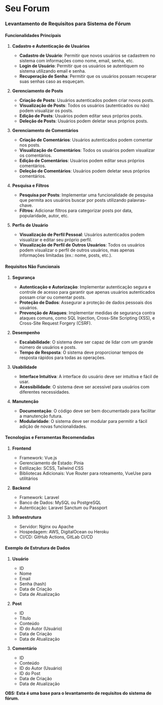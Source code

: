 # Seu Forum

### Levantamento de Requisitos para Sistema de Fórum

#### Funcionalidades Principais

1. **Cadastro e Autenticação de Usuários**
   - **Cadastro de Usuário**: Permitir que novos usuários se cadastrem no sistema com informações como nome, email, senha, etc.
   - **Login de Usuário**: Permitir que os usuários se autentiquem no sistema utilizando email e senha.
   - **Recuperação de Senha**: Permitir que os usuários possam recuperar suas senhas caso as esqueçam.

2. **Gerenciamento de Posts**
   - **Criação de Posts**: Usuários autenticados podem criar novos posts.
   - **Visualização de Posts**: Todos os usuários (autenticados ou não) podem visualizar os posts.
   - **Edição de Posts**: Usuários podem editar seus próprios posts.
   - **Deleção de Posts**: Usuários podem deletar seus próprios posts.

3. **Gerenciamento de Comentários**
   - **Criação de Comentários**: Usuários autenticados podem comentar nos posts.
   - **Visualização de Comentários**: Todos os usuários podem visualizar os comentários.
   - **Edição de Comentários**: Usuários podem editar seus próprios comentários.
   - **Deleção de Comentários**: Usuários podem deletar seus próprios comentários.

4. **Pesquisa e Filtros**
   - **Pesquisa por Posts**: Implementar uma funcionalidade de pesquisa que permita aos usuários buscar por posts utilizando palavras-chave.
   - **Filtros**: Adicionar filtros para categorizar posts por data, popularidade, autor, etc.

5. **Perfis de Usuário**
   - **Visualização de Perfil Pessoal**: Usuários autenticados podem visualizar e editar seu próprio perfil.
   - **Visualização de Perfil de Outros Usuários**: Todos os usuários podem visualizar o perfil de outros usuários, mas apenas informações limitadas (ex.: nome, posts, etc.).

#### Requisitos Não Funcionais

1. **Segurança**
   - **Autenticação e Autorização**: Implementar autenticação segura e controle de acesso para garantir que apenas usuários autenticados possam criar ou comentar posts.
   - **Proteção de Dados**: Assegurar a proteção de dados pessoais dos usuários.
   - **Prevenção de Ataques**: Implementar medidas de segurança contra ataques comuns, como SQL Injection, Cross-Site Scripting (XSS), e Cross-Site Request Forgery (CSRF).

2. **Desempenho**
   - **Escalabilidade**: O sistema deve ser capaz de lidar com um grande número de usuários e posts.
   - **Tempo de Resposta**: O sistema deve proporcionar tempos de resposta rápidos para todas as operações.

3. **Usabilidade**
   - **Interface Intuitiva**: A interface do usuário deve ser intuitiva e fácil de usar.
   - **Acessibilidade**: O sistema deve ser acessível para usuários com diferentes necessidades.

4. **Manutenção**
   - **Documentação**: O código deve ser bem documentado para facilitar a manutenção futura.
   - **Modularidade**: O sistema deve ser modular para permitir a fácil adição de novas funcionalidades.

#### Tecnologias e Ferramentas Recomendadas

1. **Frontend**
   - Framework: Vue.js
   - Gerenciamento de Estado: Pinia
   - Estilização: SCSS, Tailwind CSS
   - Bibliotecas Adicionais: Vue Router para roteamento, VueUse para utilitários

2. **Backend**
   - Framework: Laravel
   - Banco de Dados: MySQL ou PostgreSQL
   - Autenticação: Laravel Sanctum ou Passport

3. **Infraestrutura**
   - Servidor: Nginx ou Apache
   - Hospedagem: AWS, DigitalOcean ou Heroku
   - CI/CD: GitHub Actions, GitLab CI/CD

#### Exemplo de Estrutura de Dados

1. **Usuário**
   - ID
   - Nome
   - Email
   - Senha (hash)
   - Data de Criação
   - Data de Atualização

2. **Post**
   - ID
   - Título
   - Conteúdo
   - ID do Autor (Usuário)
   - Data de Criação
   - Data de Atualização

3. **Comentário**
   - ID
   - Conteúdo
   - ID do Autor (Usuário)
   - ID do Post
   - Data de Criação
   - Data de Atualização

**OBS: Esta é uma base para o levantamento de requisitos do sistema de fórum.**
